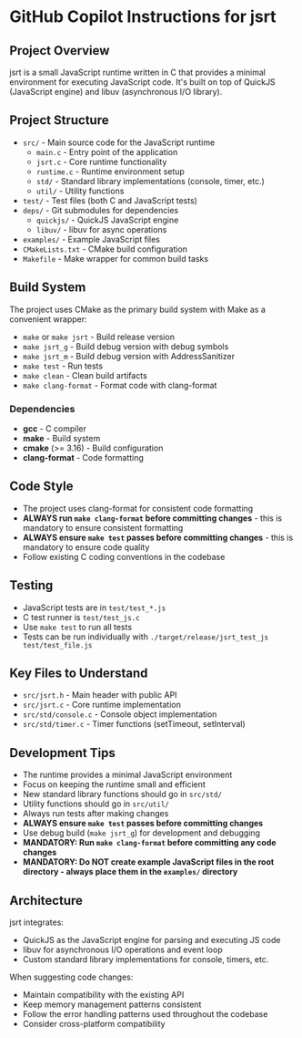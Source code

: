 # GitHub Copilot Instructions for jsrt

## Project Overview

jsrt is a small JavaScript runtime written in C that provides a minimal environment for executing JavaScript code. It's built on top of QuickJS (JavaScript engine) and libuv (asynchronous I/O library).

## Project Structure

- `src/` - Main source code for the JavaScript runtime
  - `main.c` - Entry point of the application
  - `jsrt.c` - Core runtime functionality
  - `runtime.c` - Runtime environment setup
  - `std/` - Standard library implementations (console, timer, etc.)
  - `util/` - Utility functions
- `test/` - Test files (both C and JavaScript tests)
- `deps/` - Git submodules for dependencies
  - `quickjs/` - QuickJS JavaScript engine
  - `libuv/` - libuv for async operations
- `examples/` - Example JavaScript files
- `CMakeLists.txt` - CMake build configuration
- `Makefile` - Make wrapper for common build tasks

## Build System

The project uses CMake as the primary build system with Make as a convenient wrapper:

- `make` or `make jsrt` - Build release version
- `make jsrt_g` - Build debug version with debug symbols
- `make jsrt_m` - Build debug version with AddressSanitizer
- `make test` - Run tests
- `make clean` - Clean build artifacts
- `make clang-format` - Format code with clang-format

### Dependencies

- **gcc** - C compiler
- **make** - Build system
- **cmake** (>= 3.16) - Build configuration
- **clang-format** - Code formatting

## Code Style

- The project uses clang-format for consistent code formatting
- **ALWAYS run `make clang-format` before committing changes** - this is mandatory to ensure consistent formatting
- **ALWAYS ensure `make test` passes before committing changes** - this is mandatory to ensure code quality
- Follow existing C coding conventions in the codebase

## Testing

- JavaScript tests are in `test/test_*.js`
- C test runner is `test/test_js.c`
- Use `make test` to run all tests
- Tests can be run individually with `./target/release/jsrt_test_js test/test_file.js`

## Key Files to Understand

- `src/jsrt.h` - Main header with public API
- `src/jsrt.c` - Core runtime implementation
- `src/std/console.c` - Console object implementation
- `src/std/timer.c` - Timer functions (setTimeout, setInterval)

## Development Tips

- The runtime provides a minimal JavaScript environment
- Focus on keeping the runtime small and efficient
- New standard library functions should go in `src/std/`
- Utility functions should go in `src/util/`
- Always run tests after making changes
- **ALWAYS ensure `make test` passes before committing changes**
- Use debug build (`make jsrt_g`) for development and debugging
- **MANDATORY: Run `make clang-format` before committing any code changes**
- **MANDATORY: Do NOT create example JavaScript files in the root directory - always place them in the `examples/` directory**

## Architecture

jsrt integrates:
- QuickJS as the JavaScript engine for parsing and executing JS code
- libuv for asynchronous I/O operations and event loop
- Custom standard library implementations for console, timers, etc.

When suggesting code changes:
- Maintain compatibility with the existing API
- Keep memory management patterns consistent
- Follow the error handling patterns used throughout the codebase
- Consider cross-platform compatibility